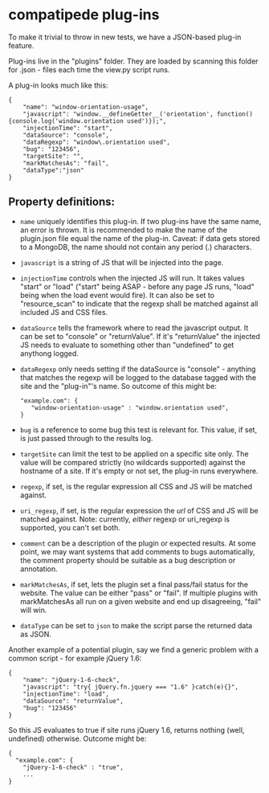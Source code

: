 # compatipede plug-ins

To make it trivial to throw in new tests, we have a JSON-based plug-in feature.

Plug-ins live in the "plugins" folder. They are loaded by scanning this folder for .json - files each time the view.py script runs.

A plug-in looks much like this:

```
{
    "name": "window-orientation-usage",
    "javascript": "window.__defineGetter__('orientation', function(){console.log('window.orientation used')});",
    "injectionTime": "start",
    "dataSource": "console",
    "dataRegexp": "window\.orientation used",
    "bug": "123456",
    "targetSite": "",
    "markMatchesAs": "fail",
    "dataType":"json"
}
```

## Property definitions:

* `name` uniquely identifies this plug-in. If two plug-ins have the same name, an error is thrown. It is recommended to make the name of the plugin.json file equal the name of the plug-in. Caveat: if data gets stored to a MongoDB, the name should not contain any period (.) characters.

* `javascript` is a string of JS that will be injected into the page.

* `injectionTime` controls when the injected JS will run. It takes values "start" or "load" ("start" being ASAP - before any page JS runs, "load" being when the load event would fire). It can also be set to "resource_scan" to indicate that the regexp shall be matched against all included JS and CSS files.

* `dataSource` tells the framework where to read the javascript output. It can be set to "console" or "returnValue". If it's "returnValue" the injected JS needs to evaluate to something other than "undefined" to get anythong logged.

* `dataRegexp` only needs setting if the dataSource is "console" - anything that matches the regexp will be logged to the database tagged with the site and the "plug-in"'s name. So outcome of this might be:

    ```
    "example.com": {
       "window-orientation-usage" : "window.orientation used",
    }
    ```

* `bug` is a reference to some bug this test is relevant for. This value, if set, is just passed through to the results log.

* `targetSite` can limit the test to be applied on a specific site only. The value will be compared strictly (no wildcards supported) against the hostname of a site. If it's empty or not set, the plug-in runs everywhere.

* `regexp`, if set, is the regular expression all CSS and JS will be matched against.

* `uri_regexp`, if set, is the regular expression the *url* of CSS and JS will be matched against. Note: currently, *either* regexp or uri_regexp is supported, you can't set both.

* `comment` can be a description of the plugin or expected results. At some point, we may want systems that add comments to bugs automatically, the comment property should be suitable as a bug description or annotation.

* `markMatchesAs`, if set, lets the plugin set a final pass/fail status for the website. The value can be either "pass" or "fail". If multiple plugins with markMatchesAs all run on a given website and end up disagreeing, "fail" will win.

* `dataType` can be set to `json` to make the script parse the returned data as JSON.

Another example of a potential plugin, say we find a generic problem with a common script - for example jQuery 1.6:

```
{
    "name": "jQuery-1-6-check",
    "javascript": "try{ jQuery.fn.jquery === "1.6" }catch(e){}",
    "injectionTime": "load",
    "dataSource": "returnValue",
    "bug": "123456"
}
```

So this JS evaluates to true if site runs jQuery 1.6, returns nothing (well, undefined) otherwise. Outcome might be:

```
{ 
  "example.com": {
    "jQuery-1-6-check" : "true",
    ...
}
```
